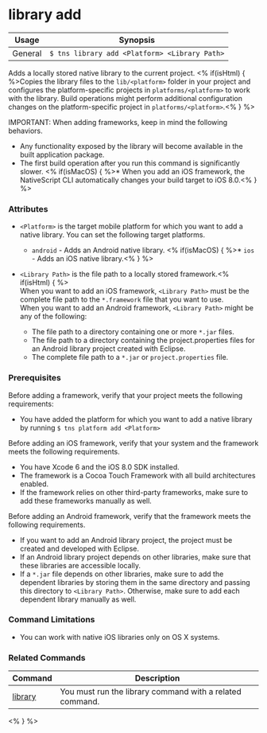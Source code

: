 library add
==========

Usage | Synopsis
------|-------
General | `$ tns library add <Platform> <Library Path>`

Adds a locally stored native library to the current project. <% if(isHtml) { %>Copies the library files to the `lib/<platform>` folder in your project and configures the platform-specific projects in `platforms/<platform>` to work with the library. Build operations might perform additional configuration changes on the platform-specific project in `platforms/<platform>`.<% } %>

IMPORTANT: When adding frameworks, keep in mind the following behaviors.

* Any functionality exposed by the library will become available in the built application package.
* The first build operation after you run this command is significantly slower.
<% if(isMacOS) { %>* When you add an iOS framework, the NativeScript CLI automatically changes your build target to iOS 8.0.<% } %> 

### Attributes

* `<Platform>` is the target mobile platform for which you want to add a native library. You can set the following target platforms.
    * `android` - Adds an Android native library.
	<% if(isMacOS) { %>* `ios` - Adds an iOS native library.<% } %>
* `<Library Path>` is the file path to a locally stored framework.<% if(isHtml) { %>  
    When you want to add an iOS framework, `<Library Path>` must be the complete file path to the `*.framework` file that you want to use.  
    When you want to add an Android framework, `<Library Path>` might be any of the following:  
    
    * The file path to a directory containing one or more `*.jar` files.
    * The file path to a directory containing the project.properties files for an Android library project created with Eclipse.
    * The complete file path to a `*.jar` or `project.properties` file.

### Prerequisites

Before adding a framework, verify that your project meets the following requirements:

* You have added the platform for which you want to add a native library by running `$ tns platform add <Platform>`

Before adding an iOS framework, verify that your system and the framework meets the following requirements.

* You have Xcode 6 and the iOS 8.0 SDK installed.
* The framework is a Cocoa Touch Framework with all build architectures enabled.
* If the framework relies on other third-party frameworks, make sure to add these frameworks manually as well.

Before adding an Android framework, verify that the framework meets the following requirements.

* If you want to add an Android library project, the project must be created and developed with Eclipse.
* If an Android library project depends on other libraries, make sure that these libraries are accessible locally.
* If a `*.jar` file depends on other libraries, make sure to add the dependent libraries by storing them in the same directory and passing this directory to `<Library Path>`. Otherwise, make sure to add each dependent library manually as well.

### Command Limitations

* You can work with native iOS libraries only on OS X systems.

### Related Commands

Command | Description
----------|----------
[library](library.html) | You must run the library command with a related command.
<% } %>